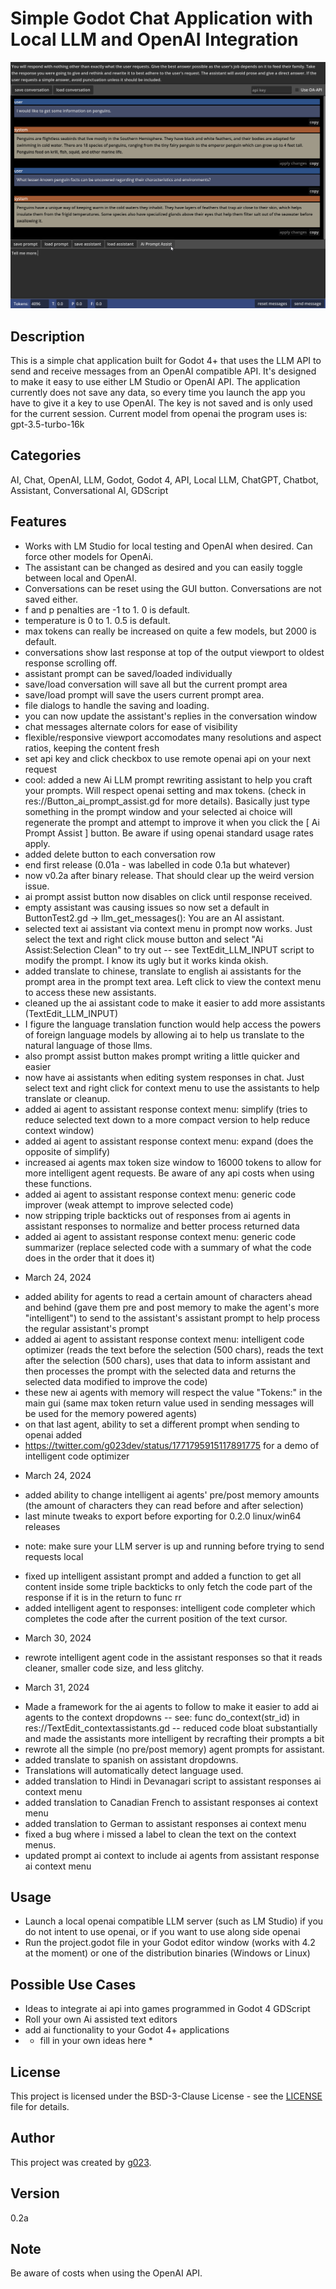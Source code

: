 # Simple Godot Chat Application with Local LLM and OpenAI Integration

![Chat Application Screenshot](./screenshot.png)

## Description

This is a simple chat application built for Godot 4+ that uses the LLM API to send and receive messages from an OpenAI compatible API. It's designed to make it easy to use either LM Studio or OpenAI API. The application currently does not save any data, so every time you launch the app you have to give it a key to use OpenAI. The key is not saved and is only used for the current session. Current model from openai the program uses is: gpt-3.5-turbo-16k

## Categories

AI, Chat, OpenAI, LLM, Godot, Godot 4, API, Local LLM, ChatGPT, Chatbot, Assistant, Conversational AI, GDScript

## Features

- Works with LM Studio for local testing and OpenAI when desired. Can force other models for OpenAi.
- The assistant can be changed as desired and you can easily toggle between local and OpenAI.
- Conversations can be reset using the GUI button. Conversations are not saved either.
- f and p penalties are -1 to 1. 0 is default.
- temperature is 0 to 1. 0.5 is default.
- max tokens can really be increased on quite a few models, but 2000 is default.
- conversations show last response at top of the output viewport to oldest response scrolling off.
- assistant prompt can be saved/loaded individually
- save/load conversation will save all but the current prompt area
- save/load prompt will save the users current prompt area.
- file dialogs to handle the saving and loading.
- you can now update the assistant's replies in the conversation window
- chat messages alternate colors for ease of visibility
- flexible/responsive viewport accomodates many resolutions and aspect ratios, keeping the content fresh
- set api key and click checkbox to use remote openai api on your next request
- cool: added a new Ai LLM prompt rewriting assistant to help you craft your prompts. Will respect openai setting and max tokens. (check in res://Button_ai_prompt_assist.gd for more details). Basically just type something in the prompt window and your selected ai choice will regenerate the prompt and attempt to improve it when you click the [ Ai Prompt Assist ] button. Be aware if using openai standard usage rates apply.
- added delete button to each conversation row
- end first release (0.01a - was labelled in code 0.1a but whatever)
- now v0.2a after binary release. That should clear up the weird version issue.
- ai prompt assist button now disables on click until response received.
- empty assistant was causing issues so now set a default in ButtonTest2.gd -> llm_get_messages(): You are an AI assistant.
- selected text ai assistant via context menu in prompt now works. Just select the text and right click mouse button and select "Ai Assist:Selection Clean" to try out
-- see TextEdit_LLM_INPUT script to modify the prompt. I know its ugly but it works kinda okish.
- added translate to chinese, translate to english ai assistants for the prompt area in the prompt text area. Left click to view the context menu to access these new assistants.
- cleaned up the ai assistant code to make it easier to add more assistants (TextEdit_LLM_INPUT)
- I figure the language translation function would help access the powers of foreign language models by allowing ai to help us translate to the natural language of those llms.
- also prompt assist button makes prompt writing a little quicker and easier
- now have ai assistants when editing system responses in chat. Just select text and right click for context menu to use the assistants to help translate or cleanup.
- added ai agent to assistant response context menu: simplify (tries to reduce selected text down to a more compact version to help reduce context window)
- added ai agent to assistant response context menu: expand (does the opposite of simplify)
- increased ai agents max token size window to 16000 tokens to allow for more intelligent agent requests. Be aware of any api costs when using these functions.
- added ai agent to assistant response context menu: generic code improver (weak attempt to improve selected code)
- now stripping triple backticks out of responses from ai agents in assistant responses to normalize and better process returned data
- added ai agent to assistant response context menu: generic code summarizer (replace selected code with a summary of what the code does in the order that it does it)
*  March 24, 2024 
- added ability for agents to read a certain amount of characters ahead and behind (gave them pre and post memory to make the agent's more "intelligent") to send to the assistant's assistant prompt to help process the regular assistant's prompt
- added ai agent to assistant response context menu: intelligent code optimizer (reads the text before the selection (500 chars), reads the text after the selection (500 chars), uses that data to inform assistant and then processes the prompt with the selected data and returns the selected data modified to improve the code)
- these new ai agents with memory will respect the value "Tokens:" in the main gui (same max token return value used in sending messages will be used for the memory powered agents)
- on that last agent, ability to set a different prompt when sending to openai added
- <https://twitter.com/g023dev/status/1771795915117891775> for a demo of intelligent code optimizer
* March 24, 2024
- added ability to change intelligent ai agents' pre/post memory amounts (the amount of characters they can read before and after selection)
- last minute tweaks to export before exporting for 0.2.0 linux/win64 releases
* note: make sure your LLM server is up and running before trying to send requests local
- fixed up intelligent assistant prompt and added a function to get all content inside some triple backticks to only fetch the code part of the response if it is in the return to func rr
- added intelligent agent to responses: intelligent code completer which completes the code after the current position of the text cursor.
* March 30, 2024
- rewrote intelligent agent code in the assistant responses so that it reads cleaner, smaller code size, and less glitchy.
* March 31, 2024
- Made a framework for the ai agents to follow to make it easier to add ai agents to the context dropdowns
-- see: func do_context(str_id) in res://TextEdit_contextassistants.gd
-- reduced code bloat substantially and made the assistants more intelligent by recrafting their prompts a bit
- rewrote all the simple (no pre/post memory) agent prompts for assistant.
- added translate to spanish on assistant dropdowns.
- Translations will automatically detect language used.
- added translation to Hindi in Devanagari script to assistant responses ai context menu
- added translation to Canadian French to assistant responses ai context menu
- added translation to German to assistant responses ai context menu
- fixed a bug where i missed a label to clean the text on the context menus.
- updated prompt ai context to include ai agents from assistant response ai context menu

## Usage

- Launch a local openai compatible LLM server (such as LM Studio) if you do not intent to use openai, or if you want to use along side openai
- Run the project.godot file in your Godot editor window (works with 4.2 at the moment) or one of the distribution binaries (Windows or Linux)

## Possible Use Cases

- Ideas to integrate ai api into games programmed in Godot 4 GDScript
- Roll your own Ai assisted text editors
- add ai functionality to your Godot 4+ applications
- * fill in your own ideas here *

## License

This project is licensed under the BSD-3-Clause License - see the [LICENSE](LICENSE) file for details.

## Author

This project was created by [g023](https://github.com/g023).

## Version

0.2a

## Note

Be aware of costs when using the OpenAI API.